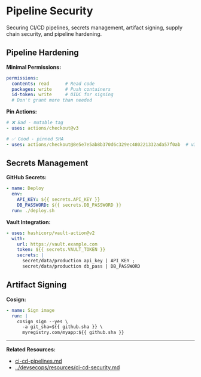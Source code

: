 # Pipeline Security

Securing CI/CD pipelines, secrets management, artifact signing, supply chain security, and pipeline hardening.

## Pipeline Hardening

**Minimal Permissions:**
```yaml
permissions:
  contents: read      # Read code
  packages: write     # Push containers
  id-token: write     # OIDC for signing
  # Don't grant more than needed
```

**Pin Actions:**
```yaml
# ❌ Bad - mutable tag
- uses: actions/checkout@v3

# ✅ Good - pinned SHA
- uses: actions/checkout@8e5e7e5ab8b370d6c329ec480221332ada57f0ab  # v3.5.2
```

## Secrets Management

**GitHub Secrets:**
```yaml
- name: Deploy
  env:
    API_KEY: ${{ secrets.API_KEY }}
    DB_PASSWORD: ${{ secrets.DB_PASSWORD }}
  run: ./deploy.sh
```

**Vault Integration:**
```yaml
- uses: hashicorp/vault-action@v2
  with:
    url: https://vault.example.com
    token: ${{ secrets.VAULT_TOKEN }}
    secrets: |
      secret/data/production api_key | API_KEY ;
      secret/data/production db_pass | DB_PASSWORD
```

## Artifact Signing

**Cosign:**
```yaml
- name: Sign image
  run: |
    cosign sign --yes \
      -a git_sha=${{ github.sha }} \
      myregistry.com/myapp:${{ github.sha }}
```

---

**Related Resources:**
- [ci-cd-pipelines.md](ci-cd-pipelines.md)
- [../devsecops/resources/ci-cd-security.md](../../devsecops/resources/ci-cd-security.md)
